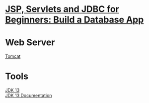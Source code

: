# [JSP, Servlets and JDBC for Beginners: Build a Database App](https://www.udemy.com/course/jsp-tutorial/learn/lecture/4056816#overview)
# Web Server
[Tomcat](https://tomcat.apache.org/download-80.cgi)
# Tools
[JDK 13](https://www.oracle.com/technetwork/java/javase/downloads/jdk13-downloads-5672538.html)\
[JDK 13 Documentation](https://docs.oracle.com/en/java/javase/13/index.html)

